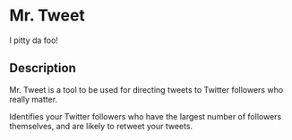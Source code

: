 Mr. Tweet
=========

I pitty da foo!

Description
-----------

Mr. Tweet is a tool to be used for directing tweets to Twitter followers who really matter. 

Identifies your Twitter followers who have the largest number of followers themselves, and are
likely to retweet your tweets. 
